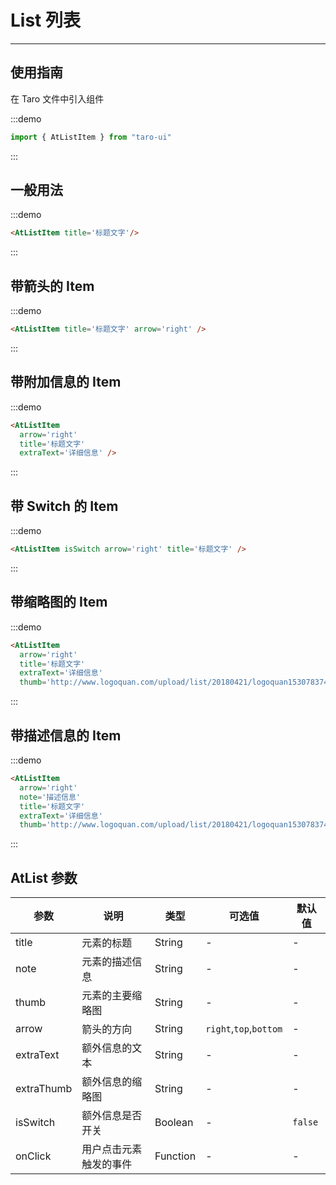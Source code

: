 # List 列表

---

## 使用指南

在 Taro 文件中引入组件

:::demo

```js
import { AtListItem } from "taro-ui"
```

:::

## 一般用法

:::demo

```html
<AtListItem title='标题文字'/>
```

:::

## 带箭头的 Item

:::demo

```html
<AtListItem title='标题文字' arrow='right' />
```

:::

## 带附加信息的 Item

:::demo

```html
<AtListItem
  arrow='right'
  title='标题文字'
  extraText='详细信息' />
```

:::

## 带 Switch 的 Item

:::demo

```html
<AtListItem isSwitch arrow='right' title='标题文字' />
```

:::

## 带缩略图的 Item

:::demo

```html
<AtListItem
  arrow='right'
  title='标题文字'
  extraText='详细信息'
  thumb='http://www.logoquan.com/upload/list/20180421/logoquan15307837419.PNG' />
```

:::

## 带描述信息的 Item

:::demo

```html
<AtListItem
  arrow='right'
  note='描述信息'
  title='标题文字'
  extraText='详细信息'
  thumb='http://www.logoquan.com/upload/list/20180421/logoquan15307837419.PNG' />
```

:::

## AtList 参数

| 参数       | 说明                   | 类型     | 可选值                 | 默认值  |
| ---------- | ---------------------- | -------- | ---------------------- | ------- |
| title      | 元素的标题             | String   | -                      | -       |
| note       | 元素的描述信息         | String   | -                      | -       |
| thumb      | 元素的主要缩略图       | String   | -                      | -       |
| arrow      | 箭头的方向             | String   | `right`,`top`,`bottom` | -       |
| extraText  | 额外信息的文本         | String   | -                      | -       |
| extraThumb | 额外信息的缩略图       | String   | -                      | -       |
| isSwitch   | 额外信息是否开关       | Boolean  | -                      | `false` |
| onClick    | 用户点击元素触发的事件 | Function | -                      | -       |
